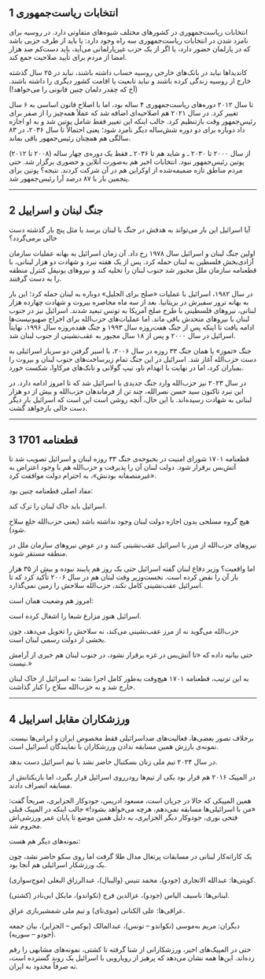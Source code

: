 ## 1 انتخابات ریاست‌جمهوری

انتخابات ریاست‌جمهوری در کشورهای مختلف شیوه‌های متفاوتی دارد.
در روسیه برای نامزد شدن در انتخابات ریاست‌جمهوری سه راه وجود دارد:
یا باید از طرف حزبی باشد که در پارلمان حضور دارد،
یا اگر از یک حزب غیرپارلمانی می‌آید، باید دست‌کم صد هزار امضا از مردم برای تأیید صلاحیت جمع کند.

کاندیداها نباید در بانک‌های خارجی روسیه حساب داشته باشند،
نباید در ۲۵ سال گذشته خارج از روسیه زندگی کرده باشند
و نباید تابعیت یا اقامت کشور دیگری را داشته باشند.
(آخ که چقدر دلمان چنین قانونی را می‌خواهد!)

تا سال ۲۰۱۲ دوره‌های ریاست‌جمهوری ۴ ساله بود، اما با اصلاح قانون اساسی به ۶ سال تغییر کرد.
در سال ۲۰۲۱ هم اصلاحیه‌ای اضافه شد که عملاً همه‌چیز را از صفر برای رئیس‌جمهور وقت بازتنظیم کرد.
جالب اینکه این تغییر فقط شامل پوتین شد و به او اجازه داد دوباره برای دو دوره شش‌ساله دیگر نامزد شود؛
یعنی احتمالاً تا سال ۲۰۳۶، در ۸۳ سالگی هم همچنان رئیس‌جمهور باقی بماند.

از سال ۲۰۰۰ تا ۲۰۳۰ ـ و شاید هم تا ۲۰۳۶ ـ فقط یک دوره‌ی چهار ساله (۲۰۰۸ تا ۲۰۱۲) پوتین رئیس‌جمهور نبود.
انتخابات اخیر هم به‌صورت آنلاین و حضوری برگزار شد.
حتی مردم مناطق تازه ضمیمه‌شده از اوکراین هم در آن شرکت کردند.
نتیجه؟ پوتین برای پنجمین بار با ۸۷ درصد آرا رئیس‌جمهور شد.

---
## 2 جنگ لبنان و اسراییل

آیا اسرائیل این بار می‌تواند به هدفش در جنگ با لبنان برسد یا مثل پنج بار گذشته دست خالی برمی‌گردد؟

اولین جنگ لبنان و اسرائیل سال ۱۹۷۸ رخ داد. آن زمان اسرائیل به بهانه عملیات سازمان آزادی‌بخش فلسطین به لبنان حمله کرد. پس از یک هفته نبرد و شهادت دو هزار لبنانی، با قطعنامه سازمان ملل مجبور شد جنوب لبنان را تخلیه کند و نیروهای یونیفل کنترل منطقه را به دست گرفتند.

در سال ۱۹۸۲، اسرائیل با عملیات «صلح برای الجلیل» دوباره به لبنان حمله کرد؛ این بار به بهانه ترور سفیرش در بریتانیا. بعد از سه ماه محاصره بیروت و شهادت چهارده هزار لبنانی، نیروهای فلسطینی با طرح صلح آمریکا به تونس تبعید شدند. اسرائیل نیز در جنوب لبنان با نیروهای متحدش باقی ماند. اما عملیات‌های حزب‌الله برای اخراج صهیونیست‌ها ادامه یافت تا اینکه پس از جنگ هفت‌روزه سال ۱۹۹۳ و جنگ هفده‌روزه سال ۱۹۹۶، نهایتاً اسرائیل در سال ۲۰۰۰ و پس از ۱۸ سال مجبور به عقب‌نشینی از جنوب لبنان شد.

جنگ «تموز» یا همان جنگ ۳۳ روزه در سال ۲۰۰۶، با اسیر گرفتن دو سرباز اسرائیلی به دست حزب‌الله آغاز شد. اسرائیل در این جنگ تمام زیرساخت‌های جنوب لبنان و بیروت را بمباران کرد، اما در نهایت با انهدام ناو، تیپ گولانی و تانک‌های مرکاوا، شکست خورد.

در سال ۲۰۲۳ نیز حزب‌الله وارد جنگ جدیدی با اسرائیل شد که تا امروز ادامه دارد. در این نبرد تاکنون سید حسن نصرالله، چند تن از فرماندهان حزب‌الله و بیش از دو هزار لبنانی به شهادت رسیده‌اند. با این حال، آنچه روشن است این است که اسرائیل بار دیگر دست خالی بازخواهد گشت.

---
## 3 قطعنامه 1701

قطعنامه ۱۷۰۱ شورای امنیت در بحبوحه‌ی جنگ ۳۳ روزه لبنان و اسرائیل تصویب شد تا آتش‌بس برقرار شود.
دولت لبنان آن را پذیرفت و حزب‌الله هم با وجود اعتراض به «غیرمنصفانه بودنش»، به احترام دولت موافقت کرد.

مفاد اصلی قطعنامه چنین بود:

اسرائیل باید خاک لبنان را ترک کند.

هیچ گروه مسلحی بدون اجازه دولت لبنان وجود نداشته باشد (یعنی حزب‌الله خلع سلاح شود).

نیروهای حزب‌الله از مرز با اسرائیل عقب‌نشینی کنند و در عوض نیروهای سازمان ملل در منطقه مستقر شوند.

اما واقعیت؟ وزیر دفاع لبنان گفته اسرائیل حتی یک روز هم پایبند نبوده و بیش از ۳۵ هزار بار آن را نقض کرده است.
نخست‌وزیر وقت لبنان هم در سال ۲۰۰۶ تأکید کرد که تا اسرائیل عقب‌نشینی کامل نکند، حزب‌الله سلاحش را زمین نمی‌گذارد.

امروز هم وضعیت همان است:

اسرائیل هنوز مزارع شبعا را اشغال کرده است.

حزب‌الله می‌گوید نه از مرز عقب‌نشینی می‌کند، نه سلاحش را تحویل می‌دهد، چون بخشی از دولت رسمی لبنان است.

حتی بیانیه داده که «تا آتش‌بس در غزه برقرار نشود، در جنوب لبنان هم خبری از آرامش نیست.»

به این ترتیب، قطعنامه ۱۷۰۱ هیچ‌وقت به‌طور کامل اجرا نشد؛ نه اسرائیل از خاک لبنان خارج شد و نه حزب‌الله سلاح را کنار گذاشت.

---
## 4 ورزشکاران مقابل اسراییل

برخلاف تصور بعضی‌ها، فعالیت‌های ضداسرائیلی فقط مخصوص ایران و ایرانی‌ها نیست. نمونه‌ی بارزش همین مسابقه ندادن ورزشکاران با نمایندگان اسرائیل است.

در سال ۲۰۲۴ تیم ملی زنان بسکتبال حاضر نشد با تیم اسرائیل دست بدهد.

در المپیک ۲۰۱۶ هم قرار بود یکی از تیم‌ها رودرروی اسرائیل قرار بگیرد، اما بازیکنانش از مسابقه انصراف دادند.

همین المپیکی که حالا در جریان است، مسعود ادریس، جودوکار الجزایری، صریحاً گفت: «من با اسرائیلی‌ها مسابقه نمی‌دهم، هرچه می‌خواهد بشود!»
جالب اینکه در المپیک قبلی فتحی نوری، جودوکار دیگر الجزایری، به دلیل همین موضع تا پایان عمر ورزشی‌اش محروم شد.

نمونه‌های دیگر هم هست:

یک کاراته‌کار لبنانی در مسابقات پرتغال مدال طلا گرفت اما روی سکو حاضر نشد، چون یک ورزشکار اسرائیلی هم آنجا بود.

کویتی‌ها: عبدالله الانجاری (جودو)، محمد تنیس (والیبال)، عبدالرزاق البغلی (موج‌سواری).

لبنانی‌ها: ناسیف الیاس (جودو)، عزالدین فرج (تکواندو)، مایکل ابی‌نادر (کشتی).

عراقی‌ها: علی الکنانی (موی‌تای) و تیم ملی شمشیربازی عراق.

دیگران: مریم به‌موسی (تکواندو – تونس)، عبدالمالک (بوکس – الجزایر)، بیان جمعه (جودو – سوریه).

حتی در المپیک‌های اخیر، ورزشکارانی از شنا گرفته تا کشتی، نمونه‌های مشابهی را رقم زده‌اند.
این‌ها همه نشان می‌دهد که پرهیز از رویارویی با اسرائیل یک روند گسترده است، نه صرفاً محدود به ایران.